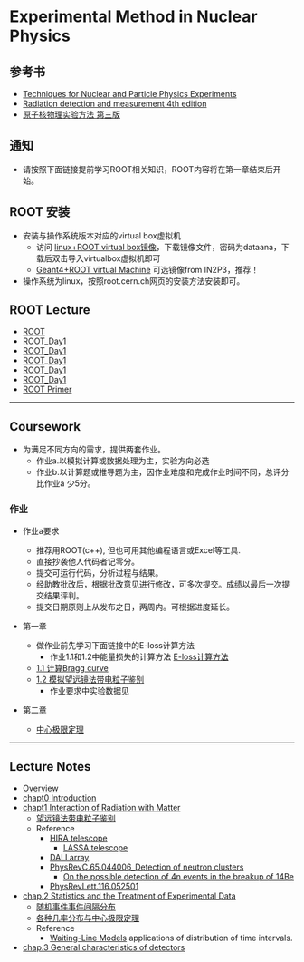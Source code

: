 # Experimental Method in Nuclear Physics 

## 参考书
 * [Techniques for Nuclear and Particle Physics Experiments](https://link.springer.com/book/10.1007%2F978-3-642-57920-2)
 * [Radiation detection and measurement 4th edition](https://www.amazon.com/dp/0470131489/ref=rdr_ext_tmb)
 * [原子核物理实验方法 第三版](https://book.douban.com/subject/4322141)

## 通知
 * 请按照下面链接提前学习ROOT相关知识，ROOT内容将在第一章结束后开始。
## ROOT 安装
 * 安装与操作系统版本对应的virtual box虚拟机
    - 访问 [linux+ROOT virtual box镜像](https://pkuenp.quickconnect.cn/d/s/509132606843953153/gnOF_Y4_Q13MvT-ajMjsqxGZf9TPOdjf-DLtAuHr2EAc_)，下载镜像文件，密码为dataana，下载后双击导入virtualbox虚拟机即可
    - [Geant4+ROOT virtual Machine](http://geant4.in2p3.fr/spip.php?rubrique8&lang=en) 可选镜像from IN2P3，推荐！
 * 操作系统为linux，按照root.cern.ch网页的安装方法安装即可。
 
## ROOT Lecture

 * [ROOT](http://root.cern.ch)
 * [ROOT_Day1](http://hadron.physics.fsu.edu/~skpark/document/ROOT/root_beginers/ROOT_for_beginners_Day1.pdf)
 * [ROOT_Day1](http://hadron.physics.fsu.edu/~skpark/document/ROOT/root_beginers/ROOT_for_beginners_Day2.pdf)
 * [ROOT_Day1](http://hadron.physics.fsu.edu/~skpark/document/ROOT/root_beginers/ROOT_for_beginners_Day3.pdf)
 * [ROOT_Day1](http://hadron.physics.fsu.edu/~skpark/document/ROOT/root_beginers/ROOT_for_beginners_Day4.pdf)
 * [ROOT_Day1](http://hadron.physics.fsu.edu/~skpark/document/ROOT/root_beginers/ROOT_for_beginners_Day5.pdf)
 * [ROOT Primer](https://d35c7d8c.web.cern.ch/sites/d35c7d8c.web.cern.ch/files/ROOT5Primer.pdf)
    
----
## Coursework 
* 为满足不同方向的需求，提供两套作业。
    - 作业a.以模拟计算或数据处理为主，实验方向必选
    - 作业b.以计算题或推导题为主，因作业难度和完成作业时间不同，总评分比作业a 少5分。
### 作业
* 作业a要求
    - 推荐用ROOT(c++), 但也可用其他编程语言或Excel等工具.
    - 直接抄袭他人代码者记零分。
    - 提交可运行代码，分析过程与结果。
    - 经助教批改后，根据批改意见进行修改，可多次提交。成绩以最后一次提交结果评判。
    - 提交日期原则上从发布之日，两周内。可根据进度延长。
  
* 第一章
  * 做作业前先学习下面链接中的E-loss计算方法
     - 作业1.1和1.2中能量损失的计算方法 [E-loss计算方法](https://nbviewer.jupyter.org/github/pkunucexp/experimental-methods/blob/master/chapt1/elosscalc/eloss%20calculation.ipynb)
  * [1.1 计算Bragg curve](https://nbviewer.jupyter.org/github/pkunucexp/experimental-methods/blob/master/chapt1/coursework1.1/coursework%201.1%20bragg%20curve.ipynb)
  * [1.2 模拟望远镜法带电粒子鉴别](https://nbviewer.jupyter.org/github/pkunucexp/experimental-methods/blob/master/chapt1/coursework1.2/coursework%201.2%20telescope.ipynb)  
     - 作业要求中实验数据见 
 * 第二章
   * [中心极限定理](https://nbviewer.jupyter.org/github/pkuNucExp/experimental-methods/blob/master/chapt2/centerlimit.ipynb)
----
##  Lecture Notes
  * [Overview](http://222.29.111.2:8888/data/Overview.pdf)
  * [chapt0 Introduction](http://222.29.111.2:8888/data/chapt0%20Introduction.pdf)
  * [chapt1 Interaction of Radiation with Matter](http://222.29.111.2:8888/data/chapt1%20Interaction%20of%20Radiation%20with%20Matter.pdf)
    * [望远镜法带电粒子鉴别](https://nbviewer.jupyter.org/github/pkunucexp/experimental-methods/blob/master/chapt1/telescope/telescope%20PID.ipynb)
    * Reference
      * [HIRA telescope](http://222.29.111.2:8888/data/HIRA%20telescope.pdf)
        * [LASSA telescope](http://222.29.111.2:8888/data/LASSA%20telescope.pdf)
      * [DALI array](http://222.29.111.2:8888/data/Extz2t-DALI%20array.pdf)
      * [PhysRevC.65.044006_Detection of neutron clusters](http://222.29.111.2:8888/data/PhysRevC.65.044006_Detection%20of%20neutron%20clusters.pdf)
        * [On the possible detection of 4n events in the breakup of 14Be](http://222.29.111.2:8888/data/On%20the%20possible%20detection%20of%204n%20events%20in%20the%20breakup%20of%2014Be.pdf)
      * [PhysRevLett.116.052501](http://222.29.111.2:8888/data/PhysRevLett.116.052501.pdf)
  * [chap.2 Statistics and the Treatment of Experimental Data](http://222.29.111.2:8888/data/chap.2%20Statistics%20and%20the%20Treatment%20of%20Experimental%20Data.pdf)
    * [随机事件事件间隔分布](https://nbviewer.jupyter.org/github/PkuNucExp/experimental-methods/blob/master/chapt2/ramdom%20timings.ipynb)
    * [各种几率分布与中心极限定理](https://nbviewer.jupyter.org/github/PkuNucExp/experimental-methods/blob/master/chapt2/centerlimit.ipynb)
    * Reference
        * [Waiting-Line Models](http://222.29.111.2:8888/data/Waiting-Line%20Models.pdf) applications of distribution of time intervals.
  * [chap.3 General characteristics of detectors](http://222.29.111.2:8888/data/chap.3%20General%20characteristics%20of%20detectors.pdf)

